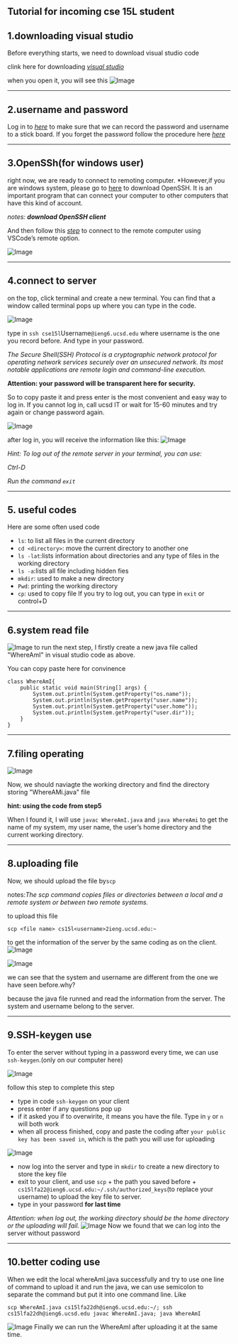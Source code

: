 Tutorial for incoming cse 15L student
---

## 1.downloading visual studio

Before everything starts, we need to download visual studio code 

clink here for downloading *[visual studio](https://code.visualstudio.com/)*


when you open it, you will see this
![Image](https://github.com/j4xie/cse15l-lab-reports/blob/0dcb32d728a285343a7c240e0aa22da008620de6/Screen%20Shot%202022-10-14%20at%202.35.55%20PM.png)


---
## 2.username and password


Log in to *[here](https://sdacs.ucsd.edu/~icc/index.php)* to make sure that we can record the password and username to a stick board. 
	If you forget the password follow the procedure here
*[here](https://docs.google.com/document/d/1hs7CyQeh-MdUfM9uv99i8tqfneos6Y8bDU0uhn1wqho/edit)*


---
## 3.OpenSSh(for windows user)
 right now, we are ready to connect to remoting computer. 
 *However,if you are windows system, please go to [here](https://docs.microsoft.com/en-us/windows-server/administration/openssh/openssh_install_firstuse) to download OpenSSH. It is an important program that can connect your computer to other computers that have this kind of account. 
 
*notes: **download OpenSSH client***

And then follow this *[step](https://code.visualstudio.com/docs/remote/ssh#_connect-to-a-remote-host)* to connect to the remote computer using VSCode’s remote option.


![Image](https://github.com/j4xie/cse15l-lab-reports/blob/eba007f43174a143ed374857c2c6ea0013e5d8a7/Screen%20Shot%202022-09-30%20at%209.24.11%20PM.png)


---
## 4.connect to server
on the top, click terminal and create a new terminal. You can find that a window called terminal pops up where you can type in the code.

![Image](https://github.com/j4xie/cse15l-lab-reports/blob/eba007f43174a143ed374857c2c6ea0013e5d8a7/Screen%20Shot%202022-09-30%20at%209.51.11%20PM.png)

type in `ssh cse15l`Username`@ieng6.ucsd.edu` where username is the one you record before. And type in your password.

*The Secure Shell(SSH) Protocol is a cryptographic network protocol for operating network services securely over an unsecured network. Its most notable applications are remote login and command-line execution.*


**Attention: your password will be transparent here for security.**

So to copy paste it and press enter is the most convenient and easy way to log in.
If you cannot log in, call ucsd IT or wait for 15-60 minutes and try again or change password again.

![Image](https://github.com/j4xie/cse15l-lab-reports/blob/eba007f43174a143ed374857c2c6ea0013e5d8a7/Screen%20Shot%202022-09-30%20at%209.51.15%20PM.png)

after log in, you will receive the information like this:
![Image](https://github.com/j4xie/cse15l-lab-reports/blob/eba007f43174a143ed374857c2c6ea0013e5d8a7/Screen%20Shot%202022-09-30%20at%209.51.24%20PM.png)


*Hint: To log out of the remote server in your terminal, you can use:*

*Ctrl-D*

*Run the command `exit`*


---
## 5. useful codes

Here are some often used code
* `ls`: to list all files  in the current directory
* `cd <directory>`: move the current directory to another one 
* `ls -lat`:lists information about directories and any type of files in the working directory 
* `ls -a`:lists all file including hidden fies
* `mkdir`: used to make a new directory
* `Pwd`: printing the working directory 
* `cp`: used to copy file
If you try to log out, you can type in `exit` or control+D


---
## 6.system read file

![Image](https://github.com/j4xie/cse15l-lab-reports/blob/eba007f43174a143ed374857c2c6ea0013e5d8a7/Screen%20Shot%202022-09-30%20at%209.51.29%20PM.png)
to run the next step, I firstly create a new java file called "WhereAmI" in visual studio code as above. 

You can copy paste here for convinence

```
class WhereAmI{
	public static void main(String[] args) {
		System.out.println(System.getProperty("os.name"));
		System.out.println(System.getProperty("user.name"));
		System.out.println(System.getProperty("user.home"));
		System.out.println(System.getProperty("user.dir"));
	}
}
```


---
## 7.filing operating

![Image](https://github.com/j4xie/cse15l-lab-reports/blob/eba007f43174a143ed374857c2c6ea0013e5d8a7/Screen%20Shot%202022-09-30%20at%209.51.32%20PM.png)

Now, we should naviagte the working directory  and find the directory storing "WhereAMi.java" file

**hint: using the code from step5**

When I found it, I will use `javac WhereAmI.java` and `java WhereAmi` to get the name of my system, my user name, the user’s home directory and the current working directory. 


---
## 8.uploading file

Now, we should upload the file by`scp`

notes:*The scp command copies files or directories between a local and a remote system or between two remote systems.*


to upload this file 

`scp <file name> cs15l<username>2ieng.ucsd.edu:~` 

to get the information of the server by the same coding as on the client.
![Image](https://github.com/j4xie/cse15l-lab-reports/blob/eba007f43174a143ed374857c2c6ea0013e5d8a7/Screen%20Shot%202022-09-30%20at%209.51.37%20PM.png)
  
![Image](https://github.com/j4xie/cse15l-lab-reports/blob/eba007f43174a143ed374857c2c6ea0013e5d8a7/Screen%20Shot%202022-09-30%20at%209.51.44%20PM.png)

we can see that the system and username are different from the one we have seen before.why?

because the java file runned and read the information from the server. The system and username belong to the server.


---
## 9.SSH-keygen use
  
To enter the server without typing in a password every time, we can use 
`ssh-keygen`.(only on our computer here)
  
![Image](https://github.com/j4xie/cse15l-lab-reports/blob/eba007f43174a143ed374857c2c6ea0013e5d8a7/Screen%20Shot%202022-09-30%20at%209.51.50%20PM.png)

follow this step to complete this step

* type in code `ssh-keygen` on your client
* press enter if any questions pop up
* if it asked you if to overwirite, it means you have the file. Type in `y` or `n` will both work
* when all process finished, copy and paste the coding after `your public key has been saved in`, which is the path you will use for uploading

![Image](https://github.com/j4xie/cse15l-lab-reports/blob/eba007f43174a143ed374857c2c6ea0013e5d8a7/Screen%20Shot%202022-09-30%20at%209.51.57%20PM.png)

* now log into the server and type in `mkdir` to create a new directory to store the key file
* exit to your client, and use `scp` + the path you saved before + `cs15lfa22@ieng6.ucsd.edu:~/.ssh/authorized_keys`(to replace your username) to upload the key file to server.
* type in your password **for last time**

*Attention: when log out, the working directory should be the home directory or the uploading will fail.*
![Image](https://github.com/j4xie/cse15l-lab-reports/blob/eba007f43174a143ed374857c2c6ea0013e5d8a7/Screen%20Shot%202022-09-30%20at%209.52.03%20PM.png)
  Now we found that we can log into the server without password
  
---
## 10.better coding use
  
When we edit the local whereAmI.java successfully and try to use one line of command to upload it and run the java, we can use semicolon to separate the command but put it into one command line. Like 

`scp WhereAmI.java cs15lfa22dh@ieng6.ucsd.edu:~/; ssh cs15lfa22dh@ieng6.ucsd.edu javac WhereAmI.java; java WhereAmI`

![Image](https://github.com/j4xie/cse15l-lab-reports/blob/eba007f43174a143ed374857c2c6ea0013e5d8a7/Screen%20Shot%202022-09-30%20at%209.52.14%20PM.png)
  Finally we can run the WhereAmI after uploading it at the same time.

